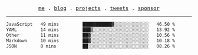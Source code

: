 <p align="center">
  <samp>
    <a href="https://everfu.org">me</a> .
    <a href="https://everfu.org/blog">blog</a> .
    <a href="https://everfu.org/github">projects</a> .
    <a href="https://twitter.com/everfu8">tweets</a> .
    <a href="https://everfu.org/sponsor">sponsor</a>
  </samp>
</p>

---

<!--START_SECTION:waka-->

```txt
JavaScript   49 mins         ███████████▓░░░░░░░░░░░░░   46.50 %
YAML         14 mins         ███▒░░░░░░░░░░░░░░░░░░░░░   13.92 %
Other        11 mins         ██▓░░░░░░░░░░░░░░░░░░░░░░   10.56 %
Markdown     10 mins         ██▓░░░░░░░░░░░░░░░░░░░░░░   10.18 %
JSON         8 mins          ██░░░░░░░░░░░░░░░░░░░░░░░   08.26 %
```

<!--END_SECTION:waka-->

